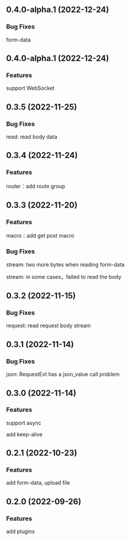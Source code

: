 ## 0.4.0-alpha.1 (2022-12-24)

### Bug Fixes

form-data

## 0.4.0-alpha.1 (2022-12-24)

### Features

support WebSocket

## 0.3.5 (2022-11-25)

### Bug Fixes

read: read body data

## 0.3.4 (2022-11-24)

### Features

router：add route group

## 0.3.3 (2022-11-20)

### Features

macro：add get post macro

### Bug Fixes

stream: two more bytes when reading form-data

stream: in some cases，failed to read the body

## 0.3.2 (2022-11-15)

### Bug Fixes

request: read request body stream

## 0.3.1 (2022-11-14)

### Bug Fixes

json: RequestExt has a json_value call problem

## 0.3.0 (2022-11-14)

### Features

support async

add keep-alive

## 0.2.1 (2022-10-23)

### Features

add form-data, upload file

## 0.2.0 (2022-09-26)

### Features

add plugins
